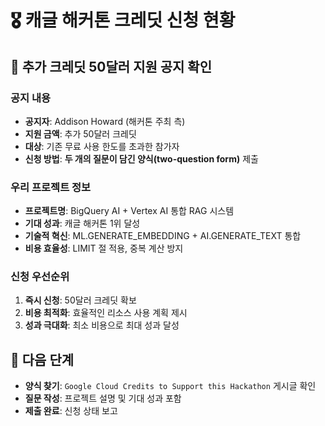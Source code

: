 # 🎖️ 캐글 해커톤 크레딧 신청 현황

## 🚨 **추가 크레딧 50달러 지원 공지 확인**

### **공지 내용**
- **공지자**: Addison Howard (해커톤 주최 측)
- **지원 금액**: 추가 50달러 크레딧
- **대상**: 기존 무료 사용 한도를 초과한 참가자
- **신청 방법**: **두 개의 질문이 담긴 양식(two-question form)** 제출

### **우리 프로젝트 정보**
- **프로젝트명**: BigQuery AI + Vertex AI 통합 RAG 시스템
- **기대 성과**: 캐글 해커톤 1위 달성
- **기술적 혁신**: ML.GENERATE_EMBEDDING + AI.GENERATE_TEXT 통합
- **비용 효율성**: LIMIT 절 적용, 중복 계산 방지

### **신청 우선순위**
1. **즉시 신청**: 50달러 크레딧 확보
2. **비용 최적화**: 효율적인 리소스 사용 계획 제시
3. **성과 극대화**: 최소 비용으로 최대 성과 달성

## 🎯 **다음 단계**
- **양식 찾기**: `Google Cloud Credits to Support this Hackathon` 게시글 확인
- **질문 작성**: 프로젝트 설명 및 기대 성과 포함
- **제출 완료**: 신청 상태 보고 
